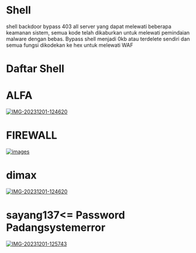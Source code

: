 # Shell 
shell backdoor bypass 403 all server yang dapat melewati beberapa keamanan sistem, semua kode telah dikaburkan untuk melewati pemindaian malware dengan bebas. Bypass shell menjadi 0kb atau terdelete sendiri dan semua fungsi dikodekan ke hex untuk melewati WAF
# Daftar Shell 
# ALFA 
<a href="https://ibb.co/4WwfGcp"><img src="https://i.ibb.co/p26P8gd/IMG-20231201-124620.jpg" alt="IMG-20231201-124620" border="0" /></a>
# FIREWALL 
<a href="https://imgbb.com/"><img src="https://i.ibb.co/NpXxpgW/images.jpg" alt="images" border="0" /></a>
# dimax  
<a href="https://ibb.co/4WwfGcp"><img src="https://i.ibb.co/p26P8gd/IMG-20231201-124620.jpg" alt="IMG-20231201-124620" border="0" /></a>
# sayang137<= Password Padangsystemerror
<a href="https://ibb.co/rtHzPbX"><img src="https://i.ibb.co/n0jY23K/IMG-20231201-125743.jpg" alt="IMG-20231201-125743" border="0" /></a>
